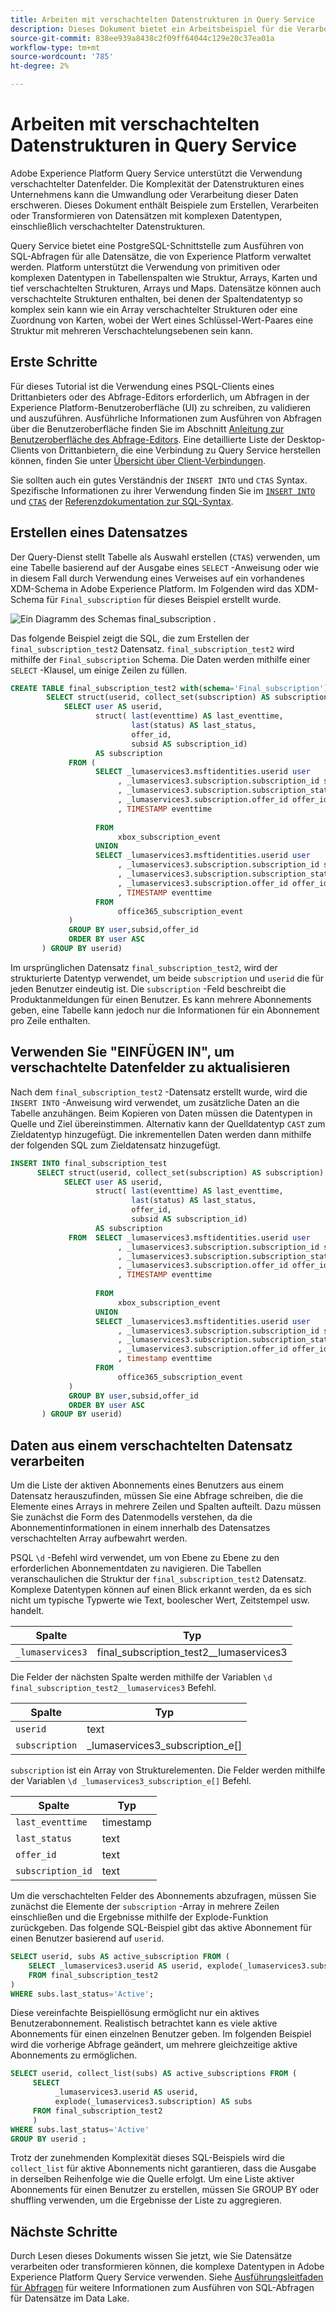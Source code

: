 ```yaml
---
title: Arbeiten mit verschachtelten Datenstrukturen in Query Service
description: Dieses Dokument bietet ein Arbeitsbeispiel für die Verarbeitung und Transformation verschachtelter Datenfelder mithilfe von CTAS- und INSERT INTO-Anweisungen.
source-git-commit: 838ee939a8438c2f09ff64044c129e20c37ea01a
workflow-type: tm+mt
source-wordcount: '785'
ht-degree: 2%

---
```


# Arbeiten mit verschachtelten Datenstrukturen in Query Service

Adobe Experience Platform Query Service unterstützt die Verwendung verschachtelter Datenfelder. Die Komplexität der Datenstrukturen eines Unternehmens kann die Umwandlung oder Verarbeitung dieser Daten erschweren. Dieses Dokument enthält Beispiele zum Erstellen, Verarbeiten oder Transformieren von Datensätzen mit komplexen Datentypen, einschließlich verschachtelter Datenstrukturen.

Query Service bietet eine PostgreSQL-Schnittstelle zum Ausführen von SQL-Abfragen für alle Datensätze, die von Experience Platform verwaltet werden. Platform unterstützt die Verwendung von primitiven oder komplexen Datentypen in Tabellenspalten wie Struktur, Arrays, Karten und tief verschachtelten Strukturen, Arrays und Maps. Datensätze können auch verschachtelte Strukturen enthalten, bei denen der Spaltendatentyp so komplex sein kann wie ein Array verschachtelter Strukturen oder eine Zuordnung von Karten, wobei der Wert eines Schlüssel-Wert-Paares eine Struktur mit mehreren Verschachtelungsebenen sein kann.

## Erste Schritte

Für dieses Tutorial ist die Verwendung eines PSQL-Clients eines Drittanbieters oder des Abfrage-Editors erforderlich, um Abfragen in der Experience Platform-Benutzeroberfläche (UI) zu schreiben, zu validieren und auszuführen. Ausführliche Informationen zum Ausführen von Abfragen über die Benutzeroberfläche finden Sie im Abschnitt [Anleitung zur Benutzeroberfläche des Abfrage-Editors](../ui/user-guide.md). Eine detaillierte Liste der Desktop-Clients von Drittanbietern, die eine Verbindung zu Query Service herstellen können, finden Sie unter [Übersicht über Client-Verbindungen](../clients/overview.md).

Sie sollten auch ein gutes Verständnis der `INSERT INTO` und `CTAS` Syntax. Spezifische Informationen zu ihrer Verwendung finden Sie im [`INSERT INTO`](../sql/syntax.md#insert-into) und [`CTAS`](../sql/syntax.md#create-table-as-select) der [Referenzdokumentation zur SQL-Syntax](../sql/syntax.md).

## Erstellen eines Datensatzes

Der Query-Dienst stellt Tabelle als Auswahl erstellen (`CTAS`) verwenden, um eine Tabelle basierend auf der Ausgabe eines `SELECT` -Anweisung oder wie in diesem Fall durch Verwendung eines Verweises auf ein vorhandenes XDM-Schema in Adobe Experience Platform. Im Folgenden wird das XDM-Schema für `Final_subscription` für dieses Beispiel erstellt wurde.

![Ein Diagramm des Schemas final_subscription .](../images/best-practices/final-subscription-schema.png)

Das folgende Beispiel zeigt die SQL, die zum Erstellen der `final_subscription_test2` Datensatz. `final_subscription_test2` wird mithilfe der `Final_subscription` Schema. Die Daten werden mithilfe einer `SELECT` -Klausel, um einige Zeilen zu füllen.

```sql
CREATE TABLE final_subscription_test2 with(schema='Final_subscription') AS (
        SELECT struct(userid, collect_set(subscription) AS subscription) AS _lumaservices3 FROM(
            SELECT user AS userid,
                   struct( last(eventtime) AS last_eventtime,
                           last(status) AS last_status,
                           offer_id, 
                           subsid AS subscription_id)
                   AS subscription
             FROM (
                   SELECT _lumaservices3.msftidentities.userid user
                        , _lumaservices3.subscription.subscription_id subsid
                        , _lumaservices3.subscription.subscription_status status
                        , _lumaservices3.subscription.offer_id offer_id
                        , TIMESTAMP eventtime
 
                   FROM
                        xbox_subscription_event
                   UNION   
                   SELECT _lumaservices3.msftidentities.userid user
                        , _lumaservices3.subscription.subscription_id subsid
                        , _lumaservices3.subscription.subscription_status status
                        , _lumaservices3.subscription.offer_id offer_id
                        , TIMESTAMP eventtime
                   FROM
                        office365_subscription_event
             ) 
             GROUP BY user,subsid,offer_id
             ORDER BY user ASC
       ) GROUP BY userid)
```

Im ursprünglichen Datensatz `final_subscription_test2`, wird der strukturierte Datentyp verwendet, um beide `subscription` und `userid` die für jeden Benutzer eindeutig ist. Die `subscription` -Feld beschreibt die Produktanmeldungen für einen Benutzer. Es kann mehrere Abonnements geben, eine Tabelle kann jedoch nur die Informationen für ein Abonnement pro Zeile enthalten.

## Verwenden Sie &quot;EINFÜGEN IN&quot;, um verschachtelte Datenfelder zu aktualisieren

Nach dem `final_subscription_test2` -Datensatz erstellt wurde, wird die `INSERT INTO` -Anweisung wird verwendet, um zusätzliche Daten an die Tabelle anzuhängen. Beim Kopieren von Daten müssen die Datentypen in Quelle und Ziel übereinstimmen. Alternativ kann der Quelldatentyp `CAST` zum Zieldatentyp hinzugefügt. Die inkrementellen Daten werden dann mithilfe der folgenden SQL zum Zieldatensatz hinzugefügt.

```sql
INSERT INTO final_subscription_test
      SELECT struct(userid, collect_set(subscription) AS subscription) AS _lumaservices3 FROM(
            SELECT user AS userid,
                   struct( last(eventtime) AS last_eventtime,
                           last(status) AS last_status,
                           offer_id, 
                           subsid AS subscription_id)
                   AS subscription
             FROM  SELECT _lumaservices3.msftidentities.userid user
                        , _lumaservices3.subscription.subscription_id subsid
                        , _lumaservices3.subscription.subscription_status status
                        , _lumaservices3.subscription.offer_id offer_id
                        , TIMESTAMP eventtime
 
                   FROM
                        xbox_subscription_event
                   UNION   
                   SELECT _lumaservices3.msftidentities.userid user
                        , _lumaservices3.subscription.subscription_id subsid
                        , _lumaservices3.subscription.subscription_status status
                        , _lumaservices3.subscription.offer_id offer_id
                        , timestamp eventtime
                   FROM
                        office365_subscription_event
             ) 
             GROUP BY user,subsid,offer_id
             ORDER BY user ASC
       ) GROUP BY userid)
```

## Daten aus einem verschachtelten Datensatz verarbeiten

Um die Liste der aktiven Abonnements eines Benutzers aus einem Datensatz herauszufinden, müssen Sie eine Abfrage schreiben, die die Elemente eines Arrays in mehrere Zeilen und Spalten aufteilt. Dazu müssen Sie zunächst die Form des Datenmodells verstehen, da die Abonnementinformationen in einem innerhalb des Datensatzes verschachtelten Array aufbewahrt werden.

PSQL `\d` -Befehl wird verwendet, um von Ebene zu Ebene zu den erforderlichen Abonnementdaten zu navigieren. Die Tabellen veranschaulichen die Struktur der `final_subscription_test2` Datensatz. Komplexe Datentypen können auf einen Blick erkannt werden, da es sich nicht um typische Typwerte wie Text, boolescher Wert, Zeitstempel usw. handelt.

| Spalte | Typ |
|--------|-------|
| `_lumaservices3` | final_subscription_test2__lumaservices3 |

Die Felder der nächsten Spalte werden mithilfe der Variablen `\d final_subscription_test2__lumaservices3` Befehl.

| Spalte | Typ |
|---------|-------|
| `userid` | text |
| `subscription` | _lumaservices3_subscription_e[] |

`subscription` ist ein Array von Strukturelementen. Die Felder werden mithilfe der Variablen `\d _lumaservices3_subscription_e[]` Befehl.

| Spalte | Typ |
|---------|-------|
| `last_eventtime` | timestamp |
| `last_status` | text |
| `offer_id` | text |
| `subscription_id` | text |

Um die verschachtelten Felder des Abonnements abzufragen, müssen Sie zunächst die Elemente der `subscription` -Array in mehrere Zeilen einschließen und die Ergebnisse mithilfe der Explode-Funktion zurückgeben. Das folgende SQL-Beispiel gibt das aktive Abonnement für einen Benutzer basierend auf `userid`.

```sql
SELECT userid, subs AS active_subscription FROM (
    SELECT _lumaservices3.userid AS userid, explode(_lumaservices3.subscription) AS subs 
    FROM final_subscription_test2
)
WHERE subs.last_status='Active';
```

Diese vereinfachte Beispiellösung ermöglicht nur ein aktives Benutzerabonnement. Realistisch betrachtet kann es viele aktive Abonnements für einen einzelnen Benutzer geben. Im folgenden Beispiel wird die vorherige Abfrage geändert, um mehrere gleichzeitige aktive Abonnements zu ermöglichen.

```sql
SELECT userid, collect_list(subs) AS active_subscriptions FROM (
     SELECT
          _lumaservices3.userid AS userid,
          explode(_lumaservices3.subscription) AS subs
     FROM final_subscription_test2
     )
WHERE subs.last_status='Active' 
GROUP BY userid ;
```

Trotz der zunehmenden Komplexität dieses SQL-Beispiels wird die `collect_list` für aktive Abonnements nicht garantieren, dass die Ausgabe in derselben Reihenfolge wie die Quelle erfolgt. Um eine Liste aktiver Abonnements für einen Benutzer zu erstellen, müssen Sie GROUP BY oder shuffling verwenden, um die Ergebnisse der Liste zu aggregieren.

## Nächste Schritte

Durch Lesen dieses Dokuments wissen Sie jetzt, wie Sie Datensätze verarbeiten oder transformieren können, die komplexe Datentypen in Adobe Experience Platform Query Service verwenden. Siehe [Ausführungsleitfaden für Abfragen](./writing-queries.md) für weitere Informationen zum Ausführen von SQL-Abfragen für Datensätze im Data Lake.
